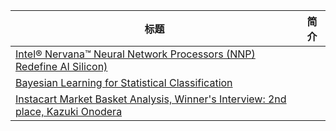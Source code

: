 | 标题                                                         | 简介 |
| ------------------------------------------------------------ | ---- |
| [Intel® Nervana™ Neural Network Processors (NNP) Redefine AI Silicon)](http://iamtrask.github.io/2015/07/12/basic-python-network/?from=hackcv&hmsr=hackcv.com&utm_medium=hackcv.com&utm_source=hackcv.com) |      |
| [Bayesian Learning for Statistical Classification](https://blog.statsbot.co/bayesian-learning-for-statistical-classification-f2362d620428?from=hackcv&hmsr=hackcv.com&utm_medium=hackcv.com&utm_source=hackcv.com) |      |
| [Instacart Market Basket Analysis, Winner's Interview: 2nd place, Kazuki Onodera](http://blog.kaggle.com/2017/09/21/instacart-market-basket-analysis-winners-interview-2nd-place-kazuki-onodera/?from=hackcv&hmsr=hackcv.com&utm_medium=hackcv.com&utm_source=hackcv.com) |      |

